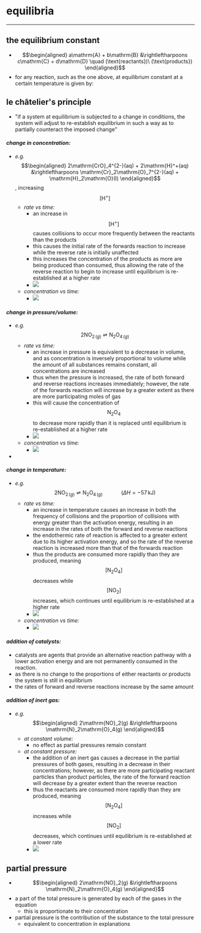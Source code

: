 # equilibria

***

## **the equilibrium constant**

* $$\begin{aligned} a\mathrm{A} + b\mathrm{B} &\rightleftharpoons c\mathrm{C} + d\mathrm{D} \quad (\text{reactants})\ (\text{products}) \end{aligned}$$
* for any reaction, such as the one above, at equilibrium constant at a certain temperature is given by:

## **le châtelier's principle**

* "if a system at equilibrium is subjected to a change in conditions, the system will adjust to re-establish equilibrium in such a way as to partially counteract the imposed change"
#### _change in concentration:_
  * *e.g.* $$\begin{aligned} 2\mathrm{CrO}_4^{2-}(aq) + 2\mathrm{H}^+(aq) &\rightleftharpoons \mathrm{Cr}_2\mathrm{O}_7^{2-}(aq) + \mathrm{H}_2\mathrm{O}(l) \end{aligned}$$ , increasing $$[\mathrm{H}^+]$$
    * _rate vs time:_
      * an increase in $$[\mathrm{H}^+]$$ causes collisions to occur more frequently between the reactants than the products
      * this causes the initial rate of the forwards reaction to increase while the reverse rate is initially unaffected
      * this increases the concentration of the products as more are being produced than consumed, thus allowing the rate of the reverse reaction to begin to increase until equilibrium is re-established at a higher rate
      * ![](images/image_1.7df34e23.png)
    * _concentration vs time:_
      * ![](images/image_2.6a1119d3.png)
#### _change in pressure/volume:_
  * *e.g.* $$2\mathrm{NO}_{2\,(g)} \rightleftharpoons \mathrm{N}_2\mathrm{O}_{4\,(g)}$$
    * _rate vs time:_
      * an increase in pressure is equivalent to a decrease in volume, and as concentration is inversely proportional to volume while the amount of all substances remains constant, all concentrations are increased
      * thus when the pressure is increased, the rate of both forward and reverse reactions increases immediately; however, the rate of the forwards reaction will increase by a greater extent as there are more participating moles of gas
      * this will cause the concentration of $$\mathrm{N}_2\mathrm{O}_4$$ to decrease more rapidly than it is replaced until equilibrium is re-established at a higher rate
      * ![](images/image_3.8f602956.png)
    * _concentration vs time:_
      * ![](images/image_4.c538dfdf.png)
  *
#### _change in temperature:_
  * *e.g.* $$2\mathrm{NO}_{2\,(g)} \rightleftharpoons \mathrm{N}_2\mathrm{O}_{4\,(g)} \quad \quad \quad \left( \Delta H = -57 \, \mathrm{kJ} \right)$$
    * _rate vs time:_
      * an increase in temperature causes an increase in both the frequency of collisions and the proportion of collisions with energy greater than the activation energy, resulting in an increase in the rates of both the forward and reverse reactions
      * the endothermic rate of reaction is affected to a greater extent due to its higher activation energy, and so the rate of the reverse reaction is increased more than that of the forwards reaction
      * thus the products are consumed more rapidly than they are produced, meaning $$[\mathrm{N}_2\mathrm{O}_4]$$ decreases while $$[\mathrm{NO}_2]$$ increases, which continues until equilibrium is re-established at a higher rate
      * ![](images/image_5.3406953b.png)
    * _concentration vs time:_
      * ![](images/image_6.c80094a2.png)
#### _addition of catalysts:_
  * catalysts are agents that provide an alternative reaction pathway with a lower activation energy and are not permanently consumed in the reaction.
  * as there is no change to the proportions of either reactants or products the system is still in equilibrium
  * the rates of forward and reverse reactions increase by the same amount
#### _addition of inert gas:_
  * *e.g.* $$\begin{aligned} 2\mathrm{NO}_2(g) &\rightleftharpoons \mathrm{N}_2\mathrm{O}_4(g) \end{aligned}$$
    * _at constant volume:_
      * no effect as partial pressures remain constant
    * _at constant pressure:_
      * the addition of an inert gas causes a decrease in the partial pressures of both gases, resulting in a decrease in their concentrations; however, as there are more participating reactant particles than product particles, the rate of the forward reaction will decrease by a greater extent than the reverse reaction
      * thus the reactants are consumed more rapidly than they are produced, meaning $$[\mathrm{N}_2\mathrm{O}_4]$$ increases while $$[\mathrm{NO}_2]$$ decreases, which continues until equilibrium is re-established at a lower rate
      * ![](images/image_7.e7b6ccf8.png)

## **partial pressure**

* $$\begin{aligned} 2\mathrm{NO}_2(g) &\rightleftharpoons \mathrm{N}_2\mathrm{O}_4(g) \end{aligned}$$
* a part of the total pressure is generated by each of the gases in the equation
  * this is proportionate to their concentration
* partial pressure is the contribution of the substance to the total pressure
  * equivalent to concentration in explanations
